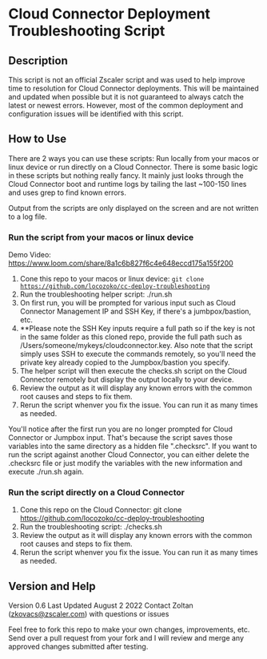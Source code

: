 # Cloud Connector Deployment Troubleshooting Script

## Description
This script is not an official Zscaler script and was used to help improve time to resolution for Cloud Connector deployments. This will be maintained and updated when possible but it is not guaranteed to always catch the latest or newest errors. However, most of the common deployment and configuration issues will be identified with this script.

## How to Use
There are 2 ways you can use these scripts: Run locally from your macos or linux device or run directly on a Cloud Connector. There is some basic logic in these scripts but nothing really fancy. It mainly just looks through the Cloud Connector boot and runtime logs by tailing the last ~100-150 lines and uses grep to find known errors. 

Output from the scripts are only displayed on the screen and are not written to a log file.

### Run the script from your macos or linux device

Demo Video: https://www.loom.com/share/8a1c6b827f6c4e648eccd175a155f200

1. Cone this repo to your macos or linux device: <code>git clone https://github.com/locozoko/cc-deploy-troubleshooting</code>
2. Run the troubleshooting helper script: ./run.sh
3. On first run, you will be prompted for various input such as Cloud Connector Management IP and SSH Key, if there's a jumbpox/bastion, etc. 
4. **Please note the SSH Key inputs require a full path so if the key is not in the same folder as this cloned repo, provide the full path such as /Users/someone/mykeys/cloudconnector.key. Also note that the script simply uses SSH to execute the commands remotely, so you'll need the private key already copied to the Jumpbox/bastion you specify. 
5. The helper script will then execute the checks.sh script on the Cloud Connector remotely but display the output locally to your device. 
6. Review the output as it will display any known errors with the common root causes and steps to fix them.
7. Rerun the script whenver you fix the issue. You can run it as many times as needed.

You'll notice after the first run you are no longer prompted for Cloud Connector or Jumpbox input. That's because the script saves those variables into the same directory as a hidden file ".checksrc". If you want to run the script against another Cloud Connector, you can either delete the .checksrc file or just modify the variables with the new information and execute ./run.sh again.

### Run the script directly on a Cloud Connector
1. Cone this repo on the Cloud Connector: git clone https://github.com/locozoko/cc-deploy-troubleshooting
2. Run the troubleshooting script: ./checks.sh
3. Review the output as it will display any known errors with the common root causes and steps to fix them.
4. Rerun the script whenver you fix the issue. You can run it as many times as needed.

## Version and Help

Version 0.6
Last Updated August 2 2022
Contact Zoltan (zkovacs@zscaler.com) with questions or issues

Feel free to fork this repo to make your own changes, improvements, etc. Send over a pull request from your fork and I will review and merge any approved changes submitted after testing.
